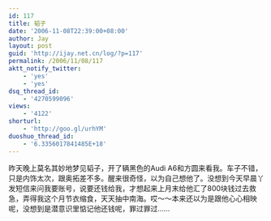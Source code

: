```yaml
---
id: 117
title: 韬子
date: '2006-11-08T22:39:00+08:00'
author: Jay
layout: post
guid: 'http://ijay.net.cn/log/?p=117'
permalink: /2006/11/08/117
aktt_notify_twitter:
    - 'yes'
    - 'yes'
dsq_thread_id:
    - '4270599096'
views:
    - '4122'
shorturl:
    - 'http://goo.gl/urhYM'
duoshuo_thread_id:
    - '6.3356017841485E+18'
---
```


昨天晚上莫名其妙地梦见韬子，开了辆黑色的Audi A6和方圆来看我。车子不错，只是内饰太次，跟奥拓差不多。醒来很奇怪，以为自己想他了。没想到今天早晨丫发短信来问我要账号，说要还钱给我，才想起来上月末给他汇了800块钱过去救急，弄得我这个月节衣缩食，天天抽中南海。哎～～本来还以为是跟他心心相映呢，没想到是潜意识里惦记他还钱呢，罪过罪过……<br />